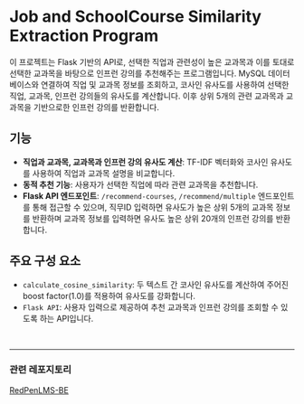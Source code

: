 # Job and SchoolCourse Similarity Extraction Program

이 프로젝트는 Flask 기반의 API로, 선택한 직업과 관련성이 높은 교과목과 이를 토대로 선택한 교과목을 바탕으로 인프런 강의를 추천해주는 프로그램입니다. MySQL 데이터베이스와 연결하여 직업 및 교과목 정보를 조회하고, 코사인 유사도를 사용하여 선택한 직업, 교과목, 인프런 강의들의 유사도를 계산합니다. 이후 상위 5개의 관련 교과목과 교과목을 기반으로한 인프런 강의를 반환합니다.

## 기능

- **직업과 교과목, 교과목과 인프런 강의 유사도 계산**: TF-IDF 벡터화와 코사인 유사도를 사용하여 직업과 교과목 설명을 비교합니다.
- **동적 추천 기능**: 사용자가 선택한 직업에 따라 관련 교과목을 추천합니다.
- **Flask API 엔드포인트**: `/recommend-courses`, `/recommend/multiple` 엔드포인트를 통해 접근할 수 있으며, 직무ID 입력하면 유사도가 높은 상위 5개의 교과목 정보를 반환하며 교과목 정보를 입력하면 유사도 높은 상위 20개의 인프런 강의를 반환합니다.

## 주요 구성 요소

- `calculate_cosine_similarity`: 두 텍스트 간 코사인 유사도를 계산하여 주어진 boost factor(1.0)를 적용하여 유사도를 강화합니다.
- `Flask API`: 사용자 입력으로 제공하여 추천 교과목과 인프런 강의를 조회할 수 있도록 하는 API입니다.

<br>

---
### 관련 레포지토리
[RedPenLMS-BE](https://github.com/leechanghwanspace/RedPenLMS-BE)